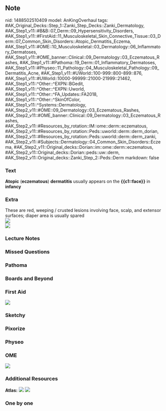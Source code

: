## Note
nid: 1488502510409
model: AnKingOverhaul
tags: #AK_Original_Decks::Step_1::Zanki_Step_Decks::Zanki_Dermatology, #AK_Step1_v11::#B&B::07_Derm::09_Hypersensitivity_Disorders, #AK_Step1_v11::#FirstAid::11_Musculoskeletal_Skin_Connective_Tissue::03_Derm::07_Common_Skin_Disorders::Atopic_Dermatitis_Eczema, #AK_Step1_v11::#OME::10_Musculoskeletal::03_Dermatology::06_Inflammatory_Dermatoses, #AK_Step1_v11::#OME_banner::Clinical::09_Dermatology::03_Eczematous_Rashes, #AK_Step1_v11::#Pathoma::19_Derm::01_Inflammatory_Dermatoses, #AK_Step1_v11::#Physeo::11_Pathology::04_Musculoskeletal_Pathology::09_Dermatitis_Acne, #AK_Step1_v11::#UWorld::100-999::800-899::876, #AK_Step1_v11::#UWorld::10000-99999::21000-21999::21462, #AK_Step1_v11::^Other::^EXPN::BGedit, #AK_Step1_v11::^Other::^EXPN::Uworld, #AK_Step1_v11::^Other::^FA_Updates::FA2018, #AK_Step1_v11::^Other::^SkinOfColor, #AK_Step1_v11::^Systems::Dermatology, #AK_Step2_v11::#OME::09_Dermatology::03_Eczematous_Rashes, #AK_Step2_v11::#OME_banner::Clinical::09_Dermatology::03_Eczematous_Rashes, #AK_Step2_v11::#Resources_by_rotation::IM::ome::derm::eczematous, #AK_Step2_v11::#Resources_by_rotation::Peds::uworld::derm::derm_dorian, #AK_Step2_v11::#Resources_by_rotation::Peds::uworld::derm::derm_zanki, #AK_Step2_v11::#Subjects::Dermatology::04_Common_Skin_Disorders::Eczema, #AK_Step2_v11::Original_decks::Dorian::im::ome::derm::eczematous, #AK_Step2_v11::Original_decks::Dorian::peds::uw::derm, #AK_Step2_v11::Original_decks::Zanki_Step_2::Peds::Derm
markdown: false

### Text
<div>
  <b>Atopic</b> (<b>eczematous</b>) <b>dermatitis</b> usually
  appears on the <b>{{c1::face}}</b> in <b>infancy</b>
</div>

### Extra
<div>
  These are red, weeping / crusted lesions involving face, scalp,
  and extensor surfaces; diaper area is usually spared
</div>
<div><img src="paste-50178102919169.jpg"></div><img src=
"paste-3ab0ea1c8107c596e874c6612abf52e600bb809e.png">

### Lecture Notes


### Missed Questions


### Pathoma


### Boards and Beyond


### First Aid
<img src="tmpmqPlHm.png">

### Sketchy


### Pixorize


### Physeo


### OME
<div class="ome-widget">
  <a href=
  "https://onlinemeded.org/spa/dermatology/eczematous-rashes/acquire?ref=anki">
  <img src="_OME_AnkiFlashcards_Lesson_3.png"></a>
</div>

### Additional Resources
<b>Atlas:</b> <img src="tmpgqeUL5.png"> <img src="tmpD8iuX1.png">

### One by one

